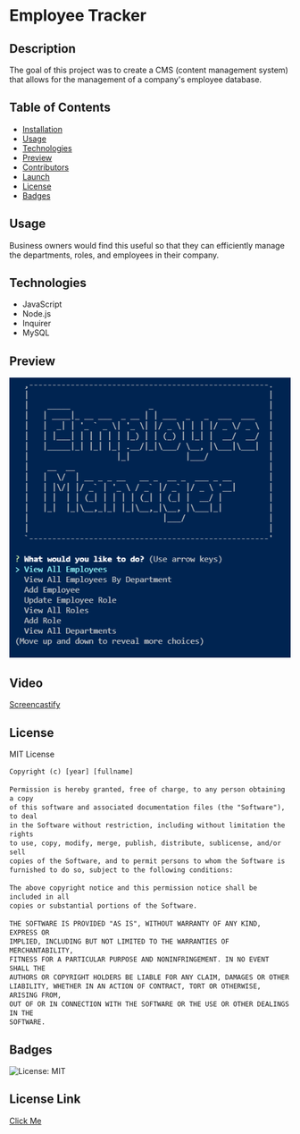 # Employee Tracker

  ## Description
  The goal of this project was to create a CMS (content management system) that allows for the management of a company's employee database. 
  
  ## Table of Contents
  - [Installation](#installation)
  - [Usage](#usage)
  - [Technologies](#technologies)
  - [Preview](#preview)
  - [Contributors](#credit)
  - [Launch](#launch)
  - [License](#license)
  - [Badges](#badges)

  ## Usage
  Business owners would find this useful so that they can efficiently manage the departments, roles, and employees in their company.  
  ## Technologies
  - JavaScript
  - Node.js
  - Inquirer
  - MySQL
  ## Preview
  ![Img](/images/preview.PNG)

  ## Video
  [Screencastify](https://watch.screencastify.com/v/mPix9Cnqy6q1bqWK5ugt)
  ## License
  MIT License

    Copyright (c) [year] [fullname]
    
    Permission is hereby granted, free of charge, to any person obtaining a copy
    of this software and associated documentation files (the "Software"), to deal
    in the Software without restriction, including without limitation the rights
    to use, copy, modify, merge, publish, distribute, sublicense, and/or sell
    copies of the Software, and to permit persons to whom the Software is
    furnished to do so, subject to the following conditions:
    
    The above copyright notice and this permission notice shall be included in all
    copies or substantial portions of the Software.
    
    THE SOFTWARE IS PROVIDED "AS IS", WITHOUT WARRANTY OF ANY KIND, EXPRESS OR
    IMPLIED, INCLUDING BUT NOT LIMITED TO THE WARRANTIES OF MERCHANTABILITY,
    FITNESS FOR A PARTICULAR PURPOSE AND NONINFRINGEMENT. IN NO EVENT SHALL THE
    AUTHORS OR COPYRIGHT HOLDERS BE LIABLE FOR ANY CLAIM, DAMAGES OR OTHER
    LIABILITY, WHETHER IN AN ACTION OF CONTRACT, TORT OR OTHERWISE, ARISING FROM,
    OUT OF OR IN CONNECTION WITH THE SOFTWARE OR THE USE OR OTHER DEALINGS IN THE
    SOFTWARE.
  ## Badges
  ![License: MIT](https://img.shields.io/badge/License-MIT-yellow.svg)
  ## License Link
  [Click Me](https://opensource.org/licenses/MIT) 
